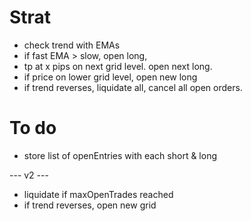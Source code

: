 # Strat
- check trend with EMAs
- if fast EMA > slow, open long,
- tp at x pips on next grid level. open next long.
- if price on lower grid level, open new long
- if trend reverses, liquidate all, cancel all open orders.

# To do

+ store list of openEntries with each short & long

--- v2 ---

- liquidate if maxOpenTrades reached
- if trend reverses, open new grid